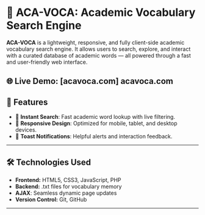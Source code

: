 # 📘 ACA-VOCA: Academic Vocabulary Search Engine

**ACA-VOCA** is a lightweight, responsive, and fully client-side academic vocabulary search engine. It allows users to search, explore, and interact with a curated database of academic words — all powered through a fast and user-friendly web interface.

🌐 **Live Demo:** [acavoca.com]
acavoca.com
---

## 🚀 Features

- 🔎 **Instant Search**: Fast academic word lookup with live filtering.
- 📱 **Responsive Design**: Optimized for mobile, tablet, and desktop devices.
- 🔔 **Toast Notifications**: Helpful alerts and interaction feedback.
---

## 🛠️ Technologies Used

- **Frontend:** HTML5, CSS3, JavaScript, PHP
- **Backend:** .txt files for vocabulary memory
- **AJAX**: Seamless dynamic page updates
- **Version Control:** Git, GitHub
---
